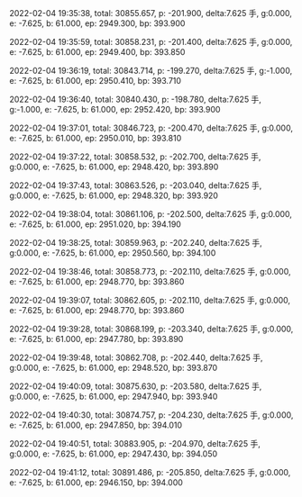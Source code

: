 2022-02-04 19:35:38, total: 30855.657, p: -201.900, delta:7.625 手, g:0.000, e: -7.625, b: 61.000, ep: 2949.300, bp: 393.900

2022-02-04 19:35:59, total: 30858.231, p: -201.400, delta:7.625 手, g:0.000, e: -7.625, b: 61.000, ep: 2949.400, bp: 393.850

2022-02-04 19:36:19, total: 30843.714, p: -199.270, delta:7.625 手, g:-1.000, e: -7.625, b: 61.000, ep: 2950.410, bp: 393.710

2022-02-04 19:36:40, total: 30840.430, p: -198.780, delta:7.625 手, g:-1.000, e: -7.625, b: 61.000, ep: 2952.420, bp: 393.900

2022-02-04 19:37:01, total: 30846.723, p: -200.470, delta:7.625 手, g:0.000, e: -7.625, b: 61.000, ep: 2950.010, bp: 393.810

2022-02-04 19:37:22, total: 30858.532, p: -202.700, delta:7.625 手, g:0.000, e: -7.625, b: 61.000, ep: 2948.420, bp: 393.890

2022-02-04 19:37:43, total: 30863.526, p: -203.040, delta:7.625 手, g:0.000, e: -7.625, b: 61.000, ep: 2948.320, bp: 393.920

2022-02-04 19:38:04, total: 30861.106, p: -202.500, delta:7.625 手, g:0.000, e: -7.625, b: 61.000, ep: 2951.020, bp: 394.190

2022-02-04 19:38:25, total: 30859.963, p: -202.240, delta:7.625 手, g:0.000, e: -7.625, b: 61.000, ep: 2950.560, bp: 394.100

2022-02-04 19:38:46, total: 30858.773, p: -202.110, delta:7.625 手, g:0.000, e: -7.625, b: 61.000, ep: 2948.770, bp: 393.860

2022-02-04 19:39:07, total: 30862.605, p: -202.110, delta:7.625 手, g:0.000, e: -7.625, b: 61.000, ep: 2948.770, bp: 393.860

2022-02-04 19:39:28, total: 30868.199, p: -203.340, delta:7.625 手, g:0.000, e: -7.625, b: 61.000, ep: 2947.780, bp: 393.890

2022-02-04 19:39:48, total: 30862.708, p: -202.440, delta:7.625 手, g:0.000, e: -7.625, b: 61.000, ep: 2948.520, bp: 393.870

2022-02-04 19:40:09, total: 30875.630, p: -203.580, delta:7.625 手, g:0.000, e: -7.625, b: 61.000, ep: 2947.940, bp: 393.940

2022-02-04 19:40:30, total: 30874.757, p: -204.230, delta:7.625 手, g:0.000, e: -7.625, b: 61.000, ep: 2947.850, bp: 394.010

2022-02-04 19:40:51, total: 30883.905, p: -204.970, delta:7.625 手, g:0.000, e: -7.625, b: 61.000, ep: 2947.430, bp: 394.050

2022-02-04 19:41:12, total: 30891.486, p: -205.850, delta:7.625 手, g:0.000, e: -7.625, b: 61.000, ep: 2946.150, bp: 394.000